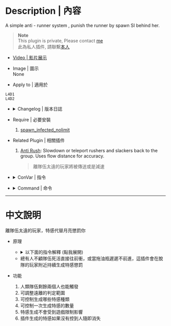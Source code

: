 # Description | 內容
A simple anti - runner system , punish the runner by spawn SI behind her.

> __Note__ <br/>
This plugin is private, Please contact [me](https://github.com/fbef0102/Game-Private_Plugin#私人插件列表-private-plugins-list)<br/>
此為私人插件, 請聯繫[本人](https://github.com/fbef0102/Game-Private_Plugin#私人插件列表-private-plugins-list)

* [Video | 影片展示](https://youtu.be/v3J2hSxMZGw)

* Image | 圖示
<br/>None

* Apply to | 適用於
```
L4D1
L4D2
```

* <details><summary>Changelog | 版本日誌</summary>

	```php
	//panxiaohai @ 2009 - 2011
	//Harry @ 2021 - 2022
	```
	* v1.5
        * Remake Code
        * New infected spawn method
        * More cvars

	* v1.0.2
		* [Original Post by panxiaohai](https://forums.alliedmods.net/showthread.php?p=2740016)
</details>

* Require | 必要安裝
    1. [spawn_infected_nolimit](https://github.com/fbef0102/Game-Private_Plugin/tree/main/spawn_infected_nolimit)

* Related Plugin | 相關插件
	1. [Anti Rush](https://forums.alliedmods.net/showthread.php?t=322392): Slowdown or teleport rushers and slackers back to the group. Uses flow distance for accuracy.
		> 離隊伍太遠的玩家將被傳送或是減速

* <details><summary>ConVar | 指令</summary>

	* cfg/sourcemod/l4d_together.cfg
	```php
    // What percentage of the ALIVE survivors the loner must away from to active loner punish.
    l4d_together_alive_survivor_percentage "50"

    // Numbers of alive survivor required to active loner punish. (must be greater than or equal to 2 unless you are idiot)
    l4d_together_alive_survivor_required "2"

    // 0=Disable Plugin, 1=Enable Plugin
    l4d_together_enable "1"

    // Changes how announce displays to the loner (0: Disable, 1:In chat; 2: In Hint Box; 3: In center text)
    l4d_together_loner_punish_announce_type "2"

    // If 1, still punish the loner if he is computer survivor bot
    l4d_together_loner_punish_fakeclient "0"

    // If 1, kick infected bot after bot incapacitated the loner.
    l4d_together_loner_punish_infected_incap_kick "1"

    // How many infected spawn every time to punish the loner
    l4d_together_loner_punish_infected_number "2"

    // After infected bot spawned by this plugin, kick bot after a certain time if bot doesn't pin the loner. (0:Disable)
    l4d_together_loner_punish_infected_spawn_kick "8.0"

    // (L4D2) loner punish infected class, 0=All, 1=Smoker, 2=Boomer, 4=Hunter, 8=Spitter, 16=Jockey, 32=Charger. Add numbers together.
    l4d_together_loner_punish_infected_type "0"

    // (L4D1) loner punish infected class, 0=All, 1=Smoker, 2=Boomer, 4=Hunter. Add numbers together.
    l4d_together_loner_punish_infected_type "0"

    //  punish interval max seconds
    l4d_together_loner_punish_interval_max "15.0"

    //  punish interval min seconds
    l4d_together_loner_punish_interval_min "5.0"

    // loner punish type, 0=behind, 1=360 degree, 2=above his head
    l4d_together_loner_punish_type "1"

    // if someone is away from survivor team, he is the loner
    l4d_together_loner_range "2000.0"

    // Turn on the plugin in these game modes. 0=All, 1=Coop, 2=Survival, 4=Versus, 8=Scavenge. Add numbers together.
    l4d_together_modes_tog "0"

    // If 1, still active loner punish if only two alive survivor left.
    l4d_together_two_alive_survivor_enable "1"
	```
</details>

* <details><summary>Command | 命令</summary>
	None
</details>

- - - -
# 中文說明
離隊伍太遠的玩家，特感代替月亮懲罰你

* 原理
    * <details><summary>以下面的指令解釋 (點我展開)</summary>

        > 效果: 假設目前有4位存活的倖存者，當有位脫隊的倖存者距離2位以上隊友超過2000公尺且長達5 ~ 15秒之間，在脫隊的倖存者周圍持續生成特感，每次兩隻
        ```php
        //　脫隊的倖存者已距離隊伍50%以上數量的隊友太遠
        l4d_together_alive_survivor_percentage "50"

        //  最大生成秒數生成特感懲罰脫隊的倖存者
        l4d_together_loner_punish_interval_max "15.0"

        //  最小生成秒數生成特感懲罰脫隊的倖存者
        l4d_together_loner_punish_interval_min "5.0"

        // 一次生成兩隻特感懲罰脫隊的倖存者
        l4d_together_loner_punish_infected_number "2"

        // 當玩家距離隊伍2000公尺範圍之後，他就是脫隊的倖存者
        l4d_together_loner_range "2000.0"
        ```
    </details>

    * 總有人不顧隊伍死活直接往前衝，或當拖油瓶遲遲不前進，這插件會在脫隊的玩家附近持續生成特感懲罰

* 功能
	1. 人類隊伍剩餘兩個人也能觸發
	2. 可調整遠離的判定範圍
	3. 可控制生成哪些特感種類
    4. 可控制一次生成特感的數量
    5. 特感生成不會受到遊戲限制影響
    6. 插件生成的特感如果沒有控到人隨即消失
